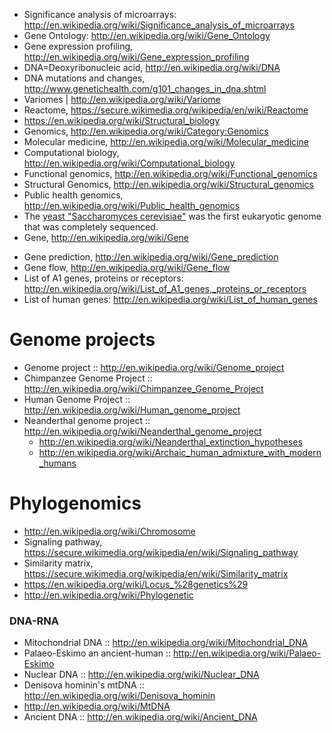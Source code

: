 

- Significance analysis of microarrays: http://en.wikipedia.org/wiki/Significance_analysis_of_microarrays
- Gene Ontology: http://en.wikipedia.org/wiki/Gene_Ontology
- Gene expression profiling, http://en.wikipedia.org/wiki/Gene_expression_profiling
- DNA=Deoxyribonucleic acid, http://en.wikipedia.org/wiki/DNA
- DNA mutations and changes, http://www.genetichealth.com/g101_changes_in_dna.shtml
- Variomes | http://en.wikipedia.org/wiki/Variome
- Reactome, https://secure.wikimedia.org/wikipedia/en/wiki/Reactome
- https://en.wikipedia.org/wiki/Structural_biology
- Genomics, http://en.wikipedia.org/wiki/Category:Genomics
- Molecular medicine, http://en.wikipedia.org/wiki/Molecular_medicine
- Computational biology, http://en.wikipedia.org/wiki/Computational_biology
- Functional genomics, http://en.wikipedia.org/wiki/Functional_genomics
- Structural Genomics, http://en.wikipedia.org/wiki/Structural_genomics
- Public health genomics, http://en.wikipedia.org/wiki/Public_health_genomics
- The [yeast "Saccharomyces cerevisiae"](https://secure.wikimedia.org/wikipedia/en/wiki/Saccharomyces_cerevisiae) was the first eukaryotic genome that was completely sequenced.
- Gene, http://en.wikipedia.org/wiki/Gene
* Gene prediction, http://en.wikipedia.org/wiki/Gene_prediction
* Gene flow, http://en.wikipedia.org/wiki/Gene_flow
* List of A1 genes, proteins or receptors: http://en.wikipedia.org/wiki/List_of_A1_genes,_proteins_or_receptors
* List of human genes: http://en.wikipedia.org/wiki/List_of_human_genes


# Genome projects
* Genome project :: http://en.wikipedia.org/wiki/Genome_project
* Chimpanzee Genome Project :: http://en.wikipedia.org/wiki/Chimpanzee_Genome_Project
* Human Genome Project :: http://en.wikipedia.org/wiki/Human_genome_project
* Neanderthal genome project :: http://en.wikipedia.org/wiki/Neanderthal_genome_project
   - http://en.wikipedia.org/wiki/Neanderthal_extinction_hypotheses
   - http://en.wikipedia.org/wiki/Archaic_human_admixture_with_modern_humans   

# Phylogenomics
* http://en.wikipedia.org/wiki/Chromosome
* Signaling pathway, https://secure.wikimedia.org/wikipedia/en/wiki/Signaling_pathway
* Similarity matrix, https://secure.wikimedia.org/wikipedia/en/wiki/Similarity_matrix
* https://en.wikipedia.org/wiki/Locus_%28genetics%29
* http://en.wikipedia.org/wiki/Phylogenetic

### DNA-RNA
* Mitochondrial DNA :: http://en.wikipedia.org/wiki/Mitochondrial_DNA
* Palaeo-Eskimo an ancient-human :: http://en.wikipedia.org/wiki/Palaeo-Eskimo
* Nuclear DNA :: http://en.wikipedia.org/wiki/Nuclear_DNA
* Denisova hominin's mtDNA :: http://en.wikipedia.org/wiki/Denisova_hominin
* http://en.wikipedia.org/wiki/MtDNA 
* Ancient DNA :: http://en.wikipedia.org/wiki/Ancient_DNA

